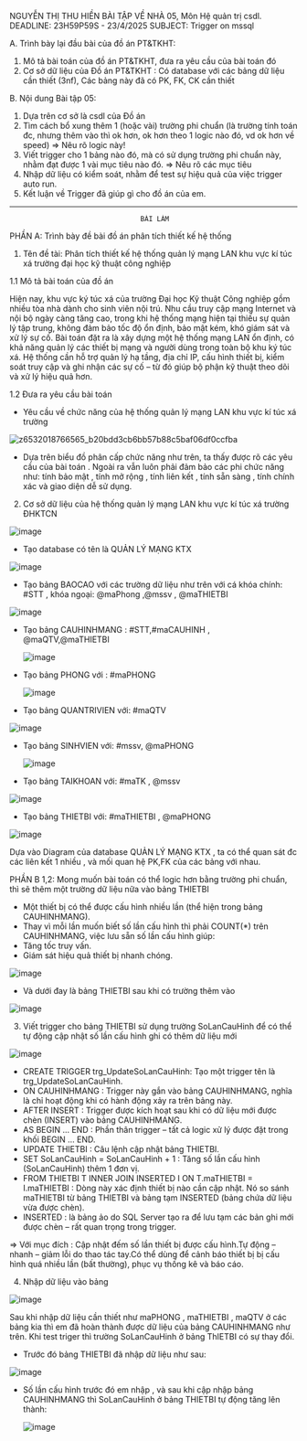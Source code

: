 NGUYỄN THỊ THU HIỀN
BÀI TẬP VỀ NHÀ 05, Môn Hệ quản trị csdl. DEADLINE: 23H59P59S - 23/4/2025
SUBJECT: Trigger on mssql

A. Trình bày lại đầu bài của đồ án PT&TKHT:
1. Mô tả bài toán của đồ án PT&TKHT, 
   đưa ra yêu cầu của bài toán đó
2. Cơ sở dữ liệu của Đồ án PT&TKHT :
   Có database với các bảng dữ liệu cần thiết (3nf),
   Các bảng này đã có PK, FK, CK cần thiết
 
B. Nội dung Bài tập 05:
1. Dựa trên cơ sở là csdl của Đồ án
2. Tìm cách bổ xung thêm 1 (hoặc vài) trường phi chuẩn
   (là trường tính toán đc, nhưng thêm vào thì ok hơn,
    ok hơn theo 1 logic nào đó, vd ok hơn về speed)
   => Nêu rõ logic này!
3. Viết trigger cho 1 bảng nào đó, 
   mà có sử dụng trường phi chuẩn này,
   nhằm đạt được 1 vài mục tiêu nào đó.
   => Nêu rõ các mục tiêu 
4. Nhập dữ liệu có kiểm soát, 
   nhằm để test sự hiệu quả của việc trigger auto run.
5. Kết luận về Trigger đã giúp gì cho đồ án của em.
----------------------------------------------------------------------------------------------------------------------------------------------------------------------------------------------------------
                                    BÀI LÀM
PHẦN A: Trình bày đề bài đồ án phân tích thiết kế hệ thống
1. Tên đề tài: Phân tích thiết kế hệ thống quản lý mạng LAN khu vực kí túc xá trường đại học kỹ thuật công nghiệp

1.1 Mô tả bài toán của đồ án

Hiện nay, khu vực ký túc xá của trường Đại học Kỹ thuật Công nghiệp gồm nhiều tòa nhà dành cho sinh viên nội trú. 
Nhu cầu truy cập mạng Internet và nội bộ ngày càng tăng cao, trong khi hệ thống mạng hiện tại thiếu sự quản lý tập trung, không đảm bảo tốc độ ổn định, bảo mật kém, khó giám sát và xử lý sự cố.
Bài toán đặt ra là xây dựng một hệ thống mạng LAN ổn định, có khả năng quản lý các thiết bị mạng và người dùng trong toàn bộ khu ký túc xá. 
Hệ thống cần hỗ trợ quản lý hạ tầng, địa chỉ IP, cấu hình thiết bị, kiểm soát truy cập và ghi nhận các sự cố – từ đó giúp bộ phận kỹ thuật theo dõi và xử lý hiệu quả hơn.

1.2 Đưa ra yêu cầu bài toán
* Yêu cầu về chức năng của hệ thống quản lý mạng LAN khu vực kí túc xá trường
  
![z6532018766565_b20bdd3cb6bb57b88c5baf06df0ccfba](https://github.com/user-attachments/assets/2b5f7b25-0d88-40b7-b9c1-1b6407e7305f)

- Dựa trên biểu đồ phân cấp chức năng như trên, ta thấy được rõ các yêu cầu của bài toán
. Ngoài ra vẫn luôn phải đảm bảo các phi chức năng như: tính bảo mật , tính mở rộng , tính liên kết , tính sẵn sàng , tính chính xác và giao diện dễ sử dụng.
  
2. Cơ sở dữ liệu của hệ thống quản lý mạng LAN khu vực kí túc xá trường ĐHKTCN
  
![image](https://github.com/user-attachments/assets/98373405-cefd-4bd7-b89c-b76fe8464396)

- Tạo database có tên là QUẢN LÝ MẠNG KTX

![image](https://github.com/user-attachments/assets/6b1dc806-e5cf-473b-befc-079505a5062c)

- Tạo bảng BAOCAO với các trường dữ liệu như trên với cá khóa chính: #STT , khóa ngoại: @maPhong ,@mssv , @maTHIETBI

 ![image](https://github.com/user-attachments/assets/94bc133e-17b4-4996-bb23-d2f861492b98)


- Tạo bảng CAUHINHMANG : #STT,#maCAUHINH , @maQTV,@maTHIETBI

  ![image](https://github.com/user-attachments/assets/71baa208-51c8-49b9-8ba0-093c68d5818c)

- Tạo bảng PHONG với : #maPHONG

  ![image](https://github.com/user-attachments/assets/6bf3b4be-9cee-4ef3-b04a-f529f5353539)

- Tạo bảng QUANTRIVIEN với: #maQTV

![image](https://github.com/user-attachments/assets/b9e8e5f4-b137-4adc-b493-81473564e0bc)

- Tạo bảng SINHVIEN với: #mssv, @maPHONG

  ![image](https://github.com/user-attachments/assets/8e19dff4-595b-4736-a7cf-5a209e9b5527)

- Tạo bảng TAIKHOAN với: #maTK , @mssv

![image](https://github.com/user-attachments/assets/5e772648-a01a-4514-9669-e1fc03b3e065)

- Tạo bảng THIETBI với: #maTHIETBI , @maPHONG

![image](https://github.com/user-attachments/assets/a662be26-f78f-4aca-9d00-8a05ad147abb)

Dựa vào Diagram của database QUẢN LÝ MẠNG KTX , ta có thể quan sát đc các liên kết 1 nhiều , và mối quan hệ PK,FK của các bảng với nhau.

PHẦN B 
1,2: Mong muốn bài toán có thể logic hơn bằng trường phi chuẩn, thì sẽ thêm một trường dữ liệu nữa vào bảng THIETBI
- Một thiết bị có thể được cấu hình nhiều lần (thể hiện trong bảng CAUHINHMANG).
- Thay vì mỗi lần muốn biết số lần cấu hình thì phải COUNT(*) trên CAUHINHMANG, việc lưu sẵn số lần cấu hình giúp:
- Tăng tốc truy vấn.
- Giám sát hiệu quả thiết bị nhanh chóng.

![image](https://github.com/user-attachments/assets/b9ab04c8-61a7-48ca-907b-05a07e9e2718)

- Và dưới đay là bảng THIETBI sau khi có trường thêm vào
  
![image](https://github.com/user-attachments/assets/733c386c-c335-4187-80a9-5f45bfe881a7)

3. Viết trigger cho bảng THIETBI sử dụng trường SoLanCauHinh để có thể tự động cập nhật số lần cấu hình ghi có thêm dữ liệu mới

![image](https://github.com/user-attachments/assets/9f01bd43-67db-411c-a8bd-eaa6b7ca593a)

- CREATE TRIGGER trg_UpdateSoLanCauHinh:	Tạo một trigger tên là trg_UpdateSoLanCauHinh.
- ON CAUHINHMANG :	Trigger này gắn vào bảng CAUHINHMANG, nghĩa là chỉ hoạt động khi có hành động xảy ra trên bảng này.
- AFTER INSERT :	Trigger được kích hoạt sau khi có dữ liệu mới được chèn (INSERT) vào bảng CAUHINHMANG.
- AS BEGIN ... END :	Phần thân trigger – tất cả logic xử lý được đặt trong khối BEGIN ... END.
- UPDATE THIETBI :	Câu lệnh cập nhật bảng THIETBI.
- SET SoLanCauHinh = SoLanCauHinh + 1 :	Tăng số lần cấu hình (SoLanCauHinh) thêm 1 đơn vị.
- FROM THIETBI T INNER JOIN INSERTED I ON T.maTHIETBI = I.maTHIETBI :	Dòng này xác định thiết bị nào cần cập nhật. Nó so sánh maTHIETBI từ bảng THIETBI và bảng tạm INSERTED (bảng chứa dữ liệu vừa được chèn).
- INSERTED : là bảng ảo do SQL Server tạo ra để lưu tạm các bản ghi mới được chèn – rất quan trọng trong trigger.

=> Với mục đích : Cập nhật đếm số lần thiết bị được cấu hình.Tự động – nhanh – giảm lỗi do thao tác tay.Có thể dùng để cảnh báo thiết bị bị cấu hình quá nhiều lần (bất thường), phục vụ thống kê và báo cáo.

4. Nhập dữ liệu vào bảng

![image](https://github.com/user-attachments/assets/15057027-0928-40f0-a1a5-e983e0311833)

Sau khi nhập dữ liệu cần thiết như maPHONG , maTHIETBI , maQTV ở các bảng kia thì em đã hoàn thành được dữ liệu của bảng CAUHINHMANG như trên. Khi test triger thì trường SoLanCauHinh ở bảng ThIETBI có sự thay đổi.
- Trước đó bảng THIETBI đã nhập dữ liệu như sau:
  
![image](https://github.com/user-attachments/assets/4e48e562-834a-4696-8638-fc43e05f320b)

- Số lần cấu hình trước đó em nhập , và sau khi cập nhập bảng CAUHINHMANG thì SoLanCauHinh ở bảng THIETBI tự động tăng lên thành:

  ![image](https://github.com/user-attachments/assets/8e652a34-0991-4505-9e16-d60b1f572a78)

  







